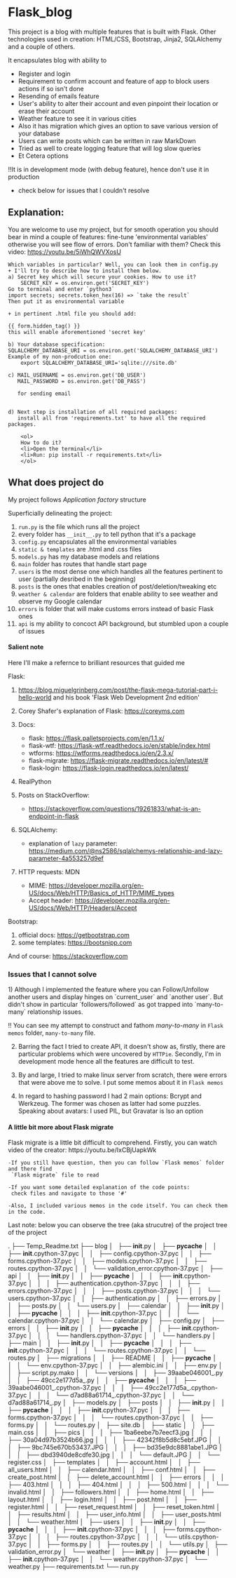# Flask_blog
This project is a blog with multiple features that is built with Flask.
Other technologies used in creation: HTML/CSS, Bootstrap, Jinja2, SQLAlchemy and a couple of others.

It encapsulates blog with ability to 
<ul>
<li>Register and login</li>
<li>Requirement to confirm account and feature of app to block users actions if so isn't done</li>
<li>Resending of emails feature</li>
<li>User's ability to alter their account and even pinpoint their location or erase their account</li>
<li>Weather feature to see it in various cities</li>
<li>Also it has migration which gives an option to save various version of your database</li>
<li>Users can write posts which can be written in raw MarkDown</li>
<li>Tried as well to create logging feature that will log slow queries</li>
<li>Et Cetera options</li>
</ul>

!!It is in development mode (with debug feature), hence don't use it in production
+ check below for issues that I couldn't resolve


<h2>Explanation:</h2>

You are welcome to use my project, but for smooth operation
you should bear in mind a couple of features:
	fine-tune 'environmental variables' otherwise you will
	see flow of errors. 
	Don't familiar with them? Check this video: https://youtu.be/5iWhQWVXosU

	Which variables in particular? Well, you can look them in config.py
	+ I'll try to describe how to install them below.
	a) Secret key which will secure your cookies. How to use it?
		SECRET_KEY = os.environ.get('SECRET_KEY')
	Go to terminal and enter `python3`
	import secrets; secrets.token_hex(16) => `take the result`
	Then put it as environmental variable

	+ in pertinent .html file you should add:

	{{ form.hidden_tag() }}
	this will enable aforementioned 'secret key'

	b) Your database specification:
	SQLALCHEMY_DATABASE_URI = os.environ.get('SQLALCHEMY_DATABASE_URI')
	Example of my non-prodcution one:
		export SQLALCHEMY_DATABASE_URI='sqlite:///site.db'

	c) MAIL_USERNAME = os.environ.get('DB_USER')
	   MAIL_PASSWORD = os.environ.get('DB_PASS')

	   for sending email


	d) Next step is installation of all required packages: 
	   install all from 'requirements.txt' to have all the required packages.

		<ol>
		How to do it? 
		<li>Open the terminal</li>
		<li>Run: pip install -r requirements.txt</li>
		</ol>


<h2>What does project do</h2>
My project follows <i>Application factory</i> structure

Superficially delineating the project:
1) `run.py` is the file which runs all the project
2) every folder has `__init__.py` to tell python that it's a package
3) `config.py` encapsulates all the environmental variables
4) `static & templates` are .html and .css files
5) `models.py` has my database models and relations
6) `main` folder has routes that handle start page
7) `users` is the most dense one which handles all the features pertinent to user (partially desribed in the beginning)
8) `posts` is the ones that enables creation of post/deletion/tweaking etc
9) `weather & calendar` are folders that enable ability to see weather and observe my Google calendar
10) `errors` is folder that will make customs errors instead of basic Flask ones
11) `api` is my ability to concoct API background, but stumbled upon a couple of issues


<h4> Salient note </h4> 
Here I'll make a refernce to brilliant resources that guided me

Flask:

1) https://blog.miguelgrinberg.com/post/the-flask-mega-tutorial-part-i-hello-world
and his book 'Flask Web Development 2nd edition'

2) Corey Shafer's explanation of Flask: https://coreyms.com

3) Docs: 
	- flask: https://flask.palletsprojects.com/en/1.1.x/
	- flask-wtf: https://flask-wtf.readthedocs.io/en/stable/index.html
	- wtforms: https://wtforms.readthedocs.io/en/2.3.x/
	- flask-migrate: https://flask-migrate.readthedocs.io/en/latest/#
	- flask-login: https://flask-login.readthedocs.io/en/latest/

4) RealPython

5) Posts on StackOverflow:
	- https://stackoverflow.com/questions/19261833/what-is-an-endpoint-in-flask

6) SQLAlchemy:
	- explanation of `lazy` parameter: https://medium.com/@ns2586/sqlalchemys-relationship-and-lazy-parameter-4a553257d9ef

7) HTTP requests:
    MDN
	- MIME: https://developer.mozilla.org/en-US/docs/Web/HTTP/Basics_of_HTTP/MIME_types
	- Accept header: https://developer.mozilla.org/en-US/docs/Web/HTTP/Headers/Accept

Bootstrap:
1) official docs: https://getbootstrap.com
2) some templates: https://bootsnipp.com

And of course: https://stackoverflow.com

<h3>Issues that I cannot solve</h3>
1) Although I implemented the feature where you can Follow/Unfollow another users and
   display hinges on `current_user` and `another user`. But didn't show in particular `followers/followed` as got trapped into `many-to-many` relationship issues.

   !! You can see my attempt to construct and fathom <i>many-to-many</i> in  `Flask memos` folder, `many-to-many` file.

2) Barring the fact I tried to create API, it doesn't show as, firstly, there are particular problems which were uncovered by `HTTPie`. Secondly, I'm in development mode hence all the features are difficult to test.

3) By and large, I tried to make linux server from scratch, there were errors that were above me to solve. I put some memos about it in `Flask memos`

4) In regard to hashing password I had 2 main options: Bcrypt and Werkzeug.
   The former was chosen as latter had some puzzles. Speaking about avatars: I used PIL, but Gravatar is lso an option

<h4>A little bit more about Flask migrate</h4>
Flask migrate is a little bit difficult to comprehend. Firstly, you can watch video of the creator:
https://youtu.be/IxCBjUapkWk

	-If you still have question, then you can follow `Flask memos` folder and there find 
	 `Flask migrate` file to read

	-If you want some detailed explanation of the code points:
	 check files and navigate to those '#'

	-Also, I included various memos in the code itself. You can check them in the code.


Last note: below you can observe the tree (aka strucutre) of the project
tree of the project

.
├── Temp_Readme.txt
├── blog
│   ├── __init__.py
│   ├── __pycache__
│   │   ├── __init__.cpython-37.pyc
│   │   ├── config.cpython-37.pyc
│   │   ├── forms.cpython-37.pyc
│   │   ├── models.cpython-37.pyc
│   │   ├── routes.cpython-37.pyc
│   │   └── validation_error.cpython-37.pyc
│   ├── api
│   │   ├── __init__.py
│   │   ├── __pycache__
│   │   │   ├── __init__.cpython-37.pyc
│   │   │   ├── authentication.cpython-37.pyc
│   │   │   ├── errors.cpython-37.pyc
│   │   │   ├── posts.cpython-37.pyc
│   │   │   └── users.cpython-37.pyc
│   │   ├── authentication.py
│   │   ├── errors.py
│   │   ├── posts.py
│   │   └── users.py
│   ├── calendar
│   │   ├── __init__.py
│   │   ├── __pycache__
│   │   │   ├── __init__.cpython-37.pyc
│   │   │   └── calendar.cpython-37.pyc
│   │   └── calendar.py
│   ├── config.py
│   ├── errors
│   │   ├── __init__.py
│   │   ├── __pycache__
│   │   │   ├── __init__.cpython-37.pyc
│   │   │   └── handlers.cpython-37.pyc
│   │   └── handlers.py
│   ├── main
│   │   ├── __init__.py
│   │   ├── __pycache__
│   │   │   ├── __init__.cpython-37.pyc
│   │   │   └── routes.cpython-37.pyc
│   │   └── routes.py
│   ├── migrations
│   │   ├── README
│   │   ├── __pycache__
│   │   │   └── env.cpython-37.pyc
│   │   ├── alembic.ini
│   │   ├── env.py
│   │   ├── script.py.mako
│   │   └── versions
│   │       ├── 39aabe046001_.py
│   │       ├── 49cc2e177d5a_.py
│   │       ├── __pycache__
│   │       │   ├── 39aabe046001_.cpython-37.pyc
│   │       │   ├── 49cc2e177d5a_.cpython-37.pyc
│   │       │   └── d7ad88a61714_.cpython-37.pyc
│   │       └── d7ad88a61714_.py
│   ├── models.py
│   ├── posts
│   │   ├── __init__.py
│   │   ├── __pycache__
│   │   │   ├── __init__.cpython-37.pyc
│   │   │   ├── forms.cpython-37.pyc
│   │   │   └── routes.cpython-37.pyc
│   │   ├── forms.py
│   │   └── routes.py
│   ├── site.db
│   ├── static
│   │   ├── main.css
│   │   ├── pics
│   │   │   ├── 1ba6eebe7b7eecf3.jpg
│   │   │   ├── 30a04d97b3524b66.jpg
│   │   │   ├── 42342f8b5d8c5ebf.JPG
│   │   │   ├── 9bc745e670b53437.JPG
│   │   │   ├── bd35e9dc8881abe1.JPG
│   │   │   ├── dbd3940de8cdfe30.jpg
│   │   │   └── default.JPG
│   │   └── register.css
│   ├── templates
│   │   ├── account.html
│   │   ├── all_users.html
│   │   ├── calendar.html
│   │   ├── conf.html
│   │   ├── create_post.html
│   │   ├── delete_account.html
│   │   ├── errors
│   │   │   ├── 403.html
│   │   │   ├── 404.html
│   │   │   ├── 500.html
│   │   │   └── invalid.html
│   │   ├── followers.html
│   │   ├── home.html
│   │   ├── layout.html
│   │   ├── login.html
│   │   ├── post.html
│   │   ├── register.html
│   │   ├── reset_request.html
│   │   ├── reset_token.html
│   │   ├── results.html
│   │   ├── user_info.html
│   │   ├── user_posts.html
│   │   └── weather.html
│   ├── users
│   │   ├── __init__.py
│   │   ├── __pycache__
│   │   │   ├── __init__.cpython-37.pyc
│   │   │   ├── forms.cpython-37.pyc
│   │   │   ├── routes.cpython-37.pyc
│   │   │   └── utils.cpython-37.pyc
│   │   ├── forms.py
│   │   ├── routes.py
│   │   └── utils.py
│   ├── validation_error.py
│   └── weather
│       ├── __init__.py
│       ├── __pycache__
│       │   ├── __init__.cpython-37.pyc
│       │   └── weather.cpython-37.pyc
│       └── weather.py
├── requirements.txt
└── run.py

